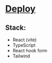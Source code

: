 
# [Deploy](https://itsolutions-test.netlify.app/)

## Stack:

- React (vite)
- TypeScript
- React hook form
- Tailwind
